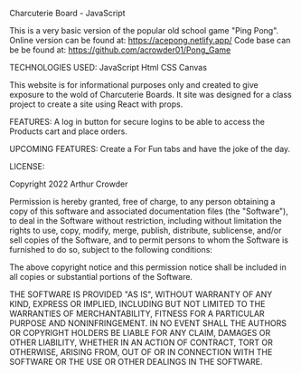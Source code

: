 Charcuterie Board - JavaScript

This is a very basic version of the popular old school game "Ping Pong". Online version can be found at: https://acepong.netlify.app/ Code base can be be found at: https://github.com/acrowder01/Pong_Game

TECHNOLOGIES USED: JavaScript Html CSS Canvas

This website is for informational purposes only and created to give exposure to the wold of Charcuterie Boards.   It site was designed for  a class project to create a site using React with props.   



FEATURES: A log in button for secure logins to be able to access the Products cart and place orders. 

UPCOMING FEATURES: Create a For Fun tabs and have the joke of the day. 

LICENSE:

Copyright 2022 Arthur Crowder

Permission is hereby granted, free of charge, to any person obtaining a copy of this software and associated documentation files (the "Software"), to deal in the Software without restriction, including without limitation the rights to use, copy, modify, merge, publish, distribute, sublicense, and/or sell copies of the Software, and to permit persons to whom the Software is furnished to do so, subject to the following conditions:

The above copyright notice and this permission notice shall be included in all copies or substantial portions of the Software.

THE SOFTWARE IS PROVIDED "AS IS", WITHOUT WARRANTY OF ANY KIND, EXPRESS OR IMPLIED, INCLUDING BUT NOT LIMITED TO THE WARRANTIES OF MERCHANTABILITY, FITNESS FOR A PARTICULAR PURPOSE AND NONINFRINGEMENT. IN NO EVENT SHALL THE AUTHORS OR COPYRIGHT HOLDERS BE LIABLE FOR ANY CLAIM, DAMAGES OR OTHER LIABILITY, WHETHER IN AN ACTION OF CONTRACT, TORT OR OTHERWISE, ARISING FROM, OUT OF OR IN CONNECTION WITH THE SOFTWARE OR THE USE OR OTHER DEALINGS IN THE SOFTWARE.